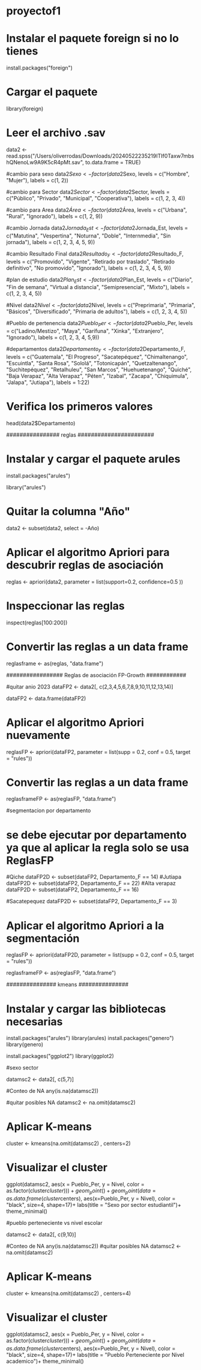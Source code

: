 # proyectof1
# Instalar el paquete foreign si no lo tienes
install.packages("foreign")

# Cargar el paquete
library(foreign)

# Leer el archivo .sav

data2 <- read.spss("/Users/oliverrodas/Downloads/20240522235219ITIf0Taxw7mbshQNenoLw9A9K5cR4pMt.sav", to.data.frame = TRUE)

#cambio para sexo
data2$Sexo <- factor(data2$Sexo, levels = c("Hombre", "Mujer"), labels = c(1, 2))

#cambio para Sector
data2$Sector <- factor(data2$Sector, levels = c("Público", "Privado", "Municipal", "Cooperativa"), labels = c(1, 2, 3, 4))

#cambio para Area
data2$Área <- factor(data2$Área, levels = c("Urbana", "Rural", "Ignorado"), labels = c(1, 2, 9))

#cambio Jornada
data2$Jornada_Est <- factor(data2$Jornada_Est, levels = c("Matutina", "Vespertina", "Noturna", "Doble", "Internmedia", "Sin jornada"), labels = c(1, 2, 3, 4, 5, 9))

#cambio Resultado Final
data2$Resultado_F <- factor(data2$Resultado_F, levels = c("Promovido", "Vigente", "Retirado por traslado", "Retirado definitivo", "No promovido", "Ignorado"), labels = c(1, 2, 3, 4, 5, 9))

#plan de estudio
data2$Plan_Est <- factor(data2$Plan_Est, levels = c("Diario", "Fin de semana", "Virtual a distancia", "Semipresencial", "Mixto"), labels = c(1, 2, 3, 4, 5))

#Nivel
data2$Nivel <- factor(data2$Nivel, levels = c("Preprimaria", "Primaria", "Básicos", "Diversificado", "Primaria de adultos"), labels = c(1, 2, 3, 4, 5))

#Pueblo de pertenencia
data2$Pueblo_Per <- factor(data2$Pueblo_Per, levels = c("Ladino/Mestizo", "Maya", "Garífuna", "Xinka", "Extranjero", "Ignorado"), labels = c(1, 2, 3, 4, 5,9))


#departamentos
data2$Departamento_F <- factor(data2$Departamento_F, levels = c("Guatemala", "El Progreso", "Sacatepéquez", "Chimaltenango", "Escuintla", "Santa Rosa", "Sololá", "Totonicapán", "Quetzaltenango", "Suchitepéquez", "Retalhuleu", "San Marcos", "Huehuetenango", "Quiché", "Baja Verapaz", "Alta Verapaz", "Péten", "Izabal", "Zacapa", "Chiquimula", "Jalapa", "Jutiapa"), labels = 1:22)


# Verifica los primeros valores
head(data2$Departamento)





################ reglas #######################

# Instalar y cargar el paquete arules
install.packages("arules")

library("arules")


# Quitar la columna "Año"
data2 <- subset(data2, select = -Año)

# Aplicar el algoritmo Apriori para descubrir reglas de asociación
reglas <- apriori(data2, parameter = list(support=0.2, confidence=0.5 ))

# Inspeccionar las reglas
inspect(reglas[100:200])

# Convertir las reglas a un data frame
reglasframe <- as(reglas, "data.frame")


################# Reglas de asociación FP-Growth ############

#quitar anio 2023
dataFP2 <- data2[, c(2,3,4,5,6,7,8,9,10,11,12,13,14)]

dataFP2 <- data.frame(dataFP2)

# Aplicar el algoritmo Apriori nuevamente
reglasFP <- apriori(dataFP2, parameter = list(supp = 0.2, conf = 0.5, target = "rules"))

# Convertir las reglas a un data frame
reglasframeFP <- as(reglasFP, "data.frame")



#segmentacion por departamento 
# se debe ejecutar por departamento ya que al aplicar la regla solo se usa ReglasFP

#Qiche
dataFP2D <- subset(dataFP2, Departamento_F == 14)
#Jutiapa
dataFP2D <- subset(dataFP2, Departamento_F == 22)
#Alta verapaz
dataFP2D <- subset(dataFP2, Departamento_F == 16)

#Sacatepequez
dataFP2D <- subset(dataFP2, Departamento_F == 3)

# Aplicar el algoritmo Apriori a la segmentación
reglasFP <- apriori(dataFP2D, parameter = list(supp = 0.2, conf = 0.5, target = "rules"))

reglasframeFP <- as(reglasFP, "data.frame")

############### kmeans ###############

# Instalar y cargar las bibliotecas necesarias
install.packages("arules")
library(arules)
install.packages("genero")
library(genero)

install.packages("ggplot2")
library(ggplot2)

#sexo sector

datamsc2 <- data2[, c(5,7)]

#Conteo de NA
any(is.na(datamsc2))

#quitar posibles NA
datamsc2 <- na.omit(datamsc2)

# Aplicar K-means
cluster <- kmeans(na.omit(datamsc2) , centers=2)

# Visualizar el cluster
ggplot(datamsc2, aes(x = Pueblo_Per, y = Nivel, color = as.factor(cluster$cluster)))+
  geom_point()+
  geom_point(data = as.data.frame(cluster$centers), aes(x=Pueblo_Per, y = Nivel), color = "black", size=4, shape=17)+
  labs(title = "Sexo por sector estudiantil")+
  theme_minimal()

#pueblo perteneciente vs nivel escolar

datamsc2 <- data2[, c(9,10)]

#Conteo de NA
any(is.na(datamsc2))
#quitar posibles NA
datamsc2 <- na.omit(datamsc2)

# Aplicar K-means
cluster <- kmeans(na.omit(datamsc2) , centers=4)

# Visualizar el cluster
ggplot(datamsc2, aes(x = Pueblo_Per, y = Nivel, color = as.factor(cluster$cluster)))+
  geom_point()+
  geom_point(data = as.data.frame(cluster$centers), aes(x=Pueblo_Per, y = Nivel), color = "black", size=4, shape=17)+
  labs(title = "Pueblo Perteneciente por Nivel academico")+
  theme_minimal()





